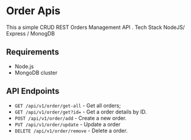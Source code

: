 # Order Apis
This a simple CRUD REST Orders Management API . Tech Stack NodeJS/ Express / MonogDB

## Requirements
- Node.js
- MongoDB cluster 


## API Endpoints

- `GET /api/v1/order/get-all` - Get all orders;
- `GET /api/v1/order/get?id=` - Get a order details by ID.
- `POST /api/v1/order/add` - Create a new order.
- `PUT /api/v1/order/update` - Update a order
- `DELETE /api/v1/order/remove` - Delete a order.


